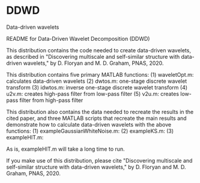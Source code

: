 # DDWD
Data-driven wavelets

README for Data-Driven Wavelet Decomposition (DDWD)

This distribution contains the code needed to create data-driven wavelets, 
as described in "Discovering multiscale and self-similar structure with 
data-driven wavelets," by D. Floryan and M. D. Graham, PNAS, 2020. 

This distribution contains five primary MATLAB functions: 
(1) waveletOpt.m: calculates data-driven wavelets
(2) dwtos.m: one-stage discrete wavelet transform
(3) idwtos.m: inverse one-stage discrete wavelet transform
(4) u2v.m: creates high-pass filter from low-pass filter
(5) v2u.m: creates low-pass filter from high-pass filter

This distribution also contains the data needed to recreate the results in 
the cited paper, and three MATLAB scripts that recreate the main results 
and demonstrate how to calculate data-driven wavelets with the above 
functions:
(1) exampleGaussianWhiteNoise.m: 
(2) exampleKS.m: 
(3) exampleHIT.m: 

As is, exampleHIT.m will take a long time to run. 

If you make use of this distribution, please cite "Discovering multiscale 
and self-similar structure with data-driven wavelets," by D. Floryan and 
M. D. Graham, PNAS, 2020. 
